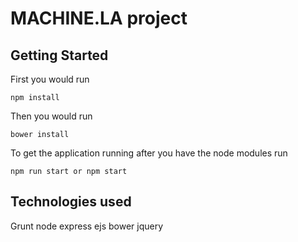 # MACHINE.LA project

## Getting Started
First you would run
```shell
npm install
```
Then you would run
```shell
bower install
```
To get the application running after you have the node modules run
```shell
npm run start or npm start
```

## Technologies used

Grunt
node
express
ejs
bower
jquery
